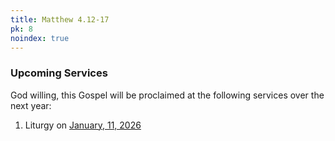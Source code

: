 ```yaml
---
title: Matthew 4.12-17
pk: 8
noindex: true
---
```


### Upcoming Services

God willing, this Gospel will be proclaimed at the following services over the next year:


1. Liturgy on [January, 11, 2026](https://orthocal.info/readings/gregorian/2026/01/11/)
